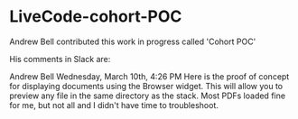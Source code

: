 # LiveCode-cohort-POC
Andrew Bell contributed this work in progress called 'Cohort POC'

His comments in Slack are:

Andrew Bell Wednesday, March 10th, 4:26 PM
Here is the proof of concept for displaying documents using the Browser widget. This will allow you to preview any file in the same directory as the stack. Most PDFs loaded fine for me, but not all and I didn't have time to troubleshoot.
